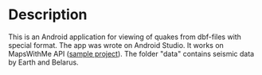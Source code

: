 # Description

This is an Android application for viewing of quakes from dbf-files with special format. The app was wrote on Android Studio. It works on MapsWithMe API ([sample project][MapsWithMeApi]).
The folder "data" contains seismic data by Earth and Belarus.

[MapsWithMeApi]: https://github.com/brazer/api-android